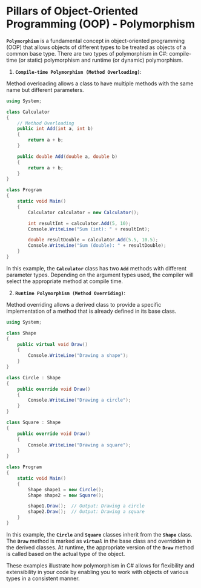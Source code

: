 # Pillars of Object-Oriented Programming (OOP) - Polymorphism

**`Polymorphism`** is a fundamental concept in object-oriented programming (OOP) that allows objects of different types to be treated as objects of a common base type. There are two types of polymorphism in C#: compile-time (or static) polymorphism and runtime (or dynamic) polymorphism.

1. **`Compile-time Polymorphism (Method Overloading)`**:

Method overloading allows a class to have multiple methods with the same name but different parameters.

```csharp
using System;

class Calculator
{
    // Method Overloading
    public int Add(int a, int b)
    {
        return a + b;
    }

    public double Add(double a, double b)
    {
        return a + b;
    }
}

class Program
{
    static void Main()
    {
        Calculator calculator = new Calculator();

        int resultInt = calculator.Add(5, 10);
        Console.WriteLine("Sum (int): " + resultInt);

        double resultDouble = calculator.Add(5.5, 10.5);
        Console.WriteLine("Sum (double): " + resultDouble);
    }
}
```

In this example, the **`Calculator`** class has two **`Add`** methods with different parameter types. Depending on the argument types used, the compiler will select the appropriate method at compile time.

2. **`Runtime Polymorphism (Method Overriding)`**:

Method overriding allows a derived class to provide a specific implementation of a method that is already defined in its base class.

```csharp
using System;

class Shape
{
    public virtual void Draw()
    {
        Console.WriteLine("Drawing a shape");
    }
}

class Circle : Shape
{
    public override void Draw()
    {
        Console.WriteLine("Drawing a circle");
    }
}

class Square : Shape
{
    public override void Draw()
    {
        Console.WriteLine("Drawing a square");
    }
}

class Program
{
    static void Main()
    {
        Shape shape1 = new Circle();
        Shape shape2 = new Square();

        shape1.Draw();  // Output: Drawing a circle
        shape2.Draw();  // Output: Drawing a square
    }
}
```

In this example, the **`Circle`** and **`Square`** classes inherit from the **`Shape`** class. The **`Draw`** method is marked as **`virtual`** in the base class and overridden in the derived classes. At runtime, the appropriate version of the **`Draw`** method is called based on the actual type of the object.

These examples illustrate how polymorphism in C# allows for flexibility and extensibility in your code by enabling you to work with objects of various types in a consistent manner.
